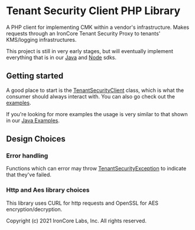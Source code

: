 # Tenant Security Client PHP Library

A PHP client for implementing CMK within a vendor's infrastructure. Makes requests through an
IronCore Tenant Security Proxy to tenants' KMS/logging infrastructures.

This project is still in very early stages, but will eventually implement everything that is in our [Java](https://github.com/ironcorelabs/tenant-security-client-java) and [Node](https://github.com/IronCoreLabs/tenant-security-client-nodejs/) sdks.

## Getting started

A good place to start is the [TenantSecurityClient](https://ironcorelabs.github.io/tenant-security-client-php/classes/IronCore-TenantSecurityClient.html) class, which is what the consumer should always interact with. You can also go check out the [examples](https://github.com/IronCoreLabs/tenant-security-client-php/tree/main/examples).

If you're looking for more examples the usage is very similar to that shown in our [Java Examples](https://github.com/IronCoreLabs/tenant-security-client-java/tree/main/examples).

## Design Choices

### Error handling

Functions which can error may throw [TenantSecurityException](https://ironcorelabs.github.io/tenant-security-client-php/classes/IronCore-Exception-TenantSecurityException.html) to indicate that they've failed.

### Http and Aes library choices

This library uses CURL for http requests and OpenSSL for AES encryption/decryption.

Copyright (c) 2021 IronCore Labs, Inc. All rights reserved.
